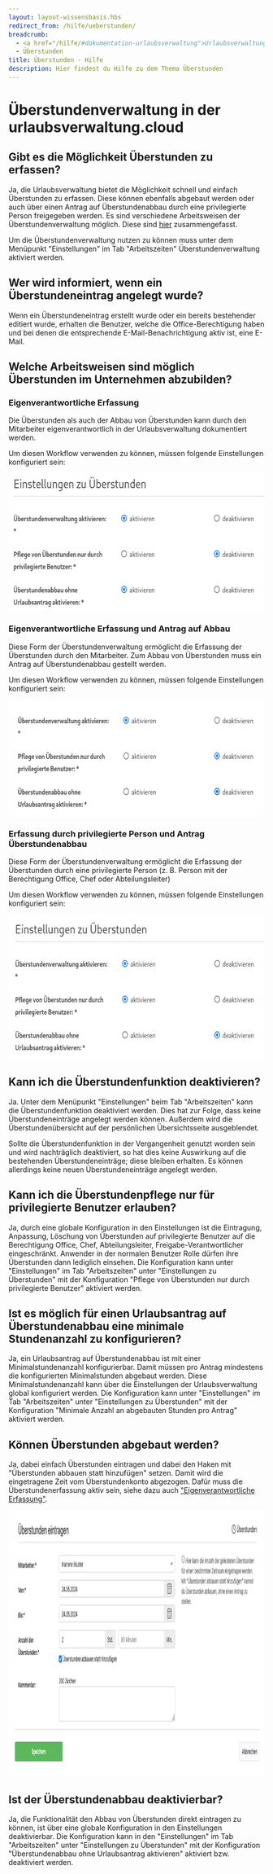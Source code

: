 ```yaml
---
layout: layout-wissensbasis.hbs
redirect_from: /hilfe/ueberstunden/
breadcrumb:
  - <a href="/hilfe/#dokumentation-urlaubsverwaltung">Urlaubsverwaltung</a>
  - Überstunden
title: Überstunden - Hilfe
description: Hier findest du Hilfe zu dem Thema Überstunden
---
```


# Überstundenverwaltung in der urlaubsverwaltung.cloud

## Gibt es die Möglichkeit Überstunden zu erfassen?

Ja, die Urlaubsverwaltung bietet die Möglichkeit schnell und einfach Überstunden zu erfassen. Diese können ebenfalls abgebaut werden oder auch über einen Antrag auf Überstundenabbau durch eine privilegierte Person freigegeben werden. Es sind verschiedene Arbeitsweisen der Überstundenverwaltung möglich. Diese sind [hier](#welche-arbeitsweisen-sind-moeglich-ueberstunden-im-unternehmen-abzubilden) zusammengefasst.

Um die Überstundenverwaltung nutzen zu können muss unter dem Menüpunkt "Einstellungen" im Tab "Arbeitszeiten" Überstundenverwaltung aktiviert werden.

## Wer wird informiert, wenn ein Überstundeneintrag angelegt wurde?

Wenn ein Überstundeneintrag erstellt wurde oder ein bereits bestehender editiert
wurde, erhalten die Benutzer, welche die Office-Berechtigung haben und bei denen
die entsprechende E-Mail-Benachrichtigung aktiv ist, eine E-Mail.

## Welche Arbeitsweisen sind möglich Überstunden im Unternehmen abzubilden?

### Eigenverantwortliche Erfassung

Die Überstunden als auch der Abbau von Überstunden kann durch den Mitarbeiter eigenverantwortlich in der Urlaubsverwaltung dokumentiert werden.

Um diesen Workflow verwenden zu können, müssen folgende Einstellungen konfiguriert sein:

<p>
  <picture>
    <img
      src="eigenverantwortliche-ueberstunden-erfassung.png"
      alt="Konfiguration Eigenverantwortliche Überstunden Erfassung "
      decoding="async"
      loading="lazy"
      width="618"
      height="269"
    />
  </picture>
</p>

### Eigenverantwortliche Erfassung und Antrag auf Abbau

Diese Form der Überstundenverwaltung ermöglicht die Erfassung der Überstunden durch den Mitarbeiter. Zum Abbau von Überstunden muss ein Antrag auf Überstundenabbau gestellt werden.

Um diesen Workflow verwenden zu können, müssen folgende Einstellungen konfiguriert sein:

<p>
  <picture>
    <img
      src="ueberstunden-antrag.png"
      alt="Konfiguration Antrag auf Überstundenabbau"
      decoding="async"
      loading="lazy"
      width="631"
      height="227"
    />
  </picture>
</p>

### Erfassung durch privilegierte Person und Antrag Überstundenabbau

Diese Form der Überstundenverwaltung ermöglicht die Erfassung der Überstunden durch eine privilegierte Person (z. B. Person mit der Berechtigung Office, Chef oder Abteilungsleiter)

Um diesen Workflow verwenden zu können, müssen folgende Einstellungen konfiguriert sein:

<p>
  <picture>
    <img
      src="privilegierte-ueberstunden-erfassung.png"
      alt="Konfiguration Erfassung der Überstunden durch eine privilegierte Person"
      decoding="async"
      loading="lazy"
      width="622"
      height="284"
    />
  </picture>
</p>

## Kann ich die Überstundenfunktion deaktivieren?

Ja. Unter dem Menüpunkt "Einstellungen" beim Tab "Arbeitszeiten" kann die
Überstundenfunktion deaktiviert werden. Dies hat zur Folge, dass keine
Überstundeneinträge angelegt werden können. Außerdem wird die
Überstundenübersicht auf der persönlichen Übersichtsseite ausgeblendet.

Sollte die Überstundenfunktion in der Vergangenheit genutzt worden sein und wird
nachträglich deaktiviert, so hat dies keine Auswirkung auf die bestehenden
Überstundeneinträge; diese bleiben erhalten. Es können allerdings keine neuen
Überstundeneinträge angelegt werden.

## Kann ich die Überstundenpflege nur für privilegierte Benutzer erlauben?

Ja, durch eine globale Konfiguration in den Einstellungen ist die Eintragung, Anpassung, Löschung von Überstunden auf privilegierte Benutzer auf die Berechtigung Office, Chef, Abteilungsleiter, Freigabe-Verantwortlicher eingeschränkt. Anwender in der normalen Benutzer Rolle dürfen ihre Überstunden dann lediglich einsehen. Die Konfiguration kann unter "Einstellungen" im Tab "Arbeitszeiten" unter "Einstellungen zu Überstunden" mit der Konfiguration "Pflege von Überstunden nur durch privilegierte Benutzer" aktiviert werden.

## Ist es möglich für einen Urlaubsantrag auf Überstundenabbau eine minimale Stundenanzahl zu konfigurieren?

Ja, ein Urlaubsantrag auf Überstundenabbau ist mit einer Minimalstundenanzahl konfigurierbar. Damit müssen pro Antrag mindestens die konfigurierten Minimalstunden abgebaut werden. Diese Minimalstundenanzahl kann über die Einstellungen der Urlaubsverwaltung global konfiguriert werden. Die Konfiguration kann unter "Einstellungen" im Tab "Arbeitszeiten" unter "Einstellungen zu Überstunden" mit der Konfiguration "Minimale Anzahl an abgebauten Stunden pro Antrag" aktiviert werden.

## Können Überstunden abgebaut werden?

Ja, dabei einfach Überstunden eintragen und dabei den Haken mit "Überstunden abbauen statt hinzufügen" setzen. Damit wird die eingetragene Zeit vom Überstundenkonto abgezogen. Dafür muss die Überstundenerfassung aktiv sein, siehe dazu auch ["Eigenverantwortliche Erfassung"](#eigenverantwortliche-erfassung).

<p>
  <picture>
    <img
      src="abbau-ohne-antrag.png"
      alt="Abbau von Überstunden erfassen"
      decoding="async"
      loading="lazy"
      width="1203"
      height="523"
    />
  </picture>
</p>

## Ist der Überstundenabbau deaktivierbar?

Ja, die Funktionalität den Abbau von Überstunden direkt eintragen zu können, ist über eine globale Konfiguration in den Einstellungen deaktivierbar. Die Konfiguration kann in den "Einstellungen" im Tab "Arbeitszeiten" unter "Einstellungen zu Überstunden" mit der Konfiguration "Überstundenabbau ohne Urlaubsantrag aktivieren" aktiviert bzw. deaktiviert werden.
